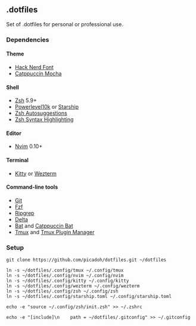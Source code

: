 ## .dotfiles

Set of .dotfiles for personal or professional use.

### Dependencies

#### Theme

* [Hack Nerd Font](https://www.nerdfonts.com/font-downloads)
* [Catppuccin Mocha](https://github.com/catppuccin/catppuccin)

#### Shell

* [Zsh](https://www.zsh.org/) 5.9+
* [Powerlevel10k](https://github.com/romkatv/powerlevel10k) or [Starship](https://starship.rs/)
* [Zsh Autosuggestions](https://github.com/zsh-users/zsh-autosuggestions)
* [Zsh Syntax Highlighting](https://github.com/zsh-users/zsh-syntax-highlighting)

#### Editor

* [Nvim](https://neovim.io/) 0.10+

#### Terminal

* [Kitty](https://sw.kovidgoyal.net/kitty/) or [Wezterm](https://wezfurlong.org/wezterm/index.html)

#### Command-line tools

* [Git](https://git-scm.com/)
* [Fzf](https://github.com/junegunn/fzf)
* [Ripgrep](https://github.com/BurntSushi/ripgrep)
* [Delta](https://github.com/dandavison/delta)
* [Bat](https://github.com/sharkdp/bat) and [Catppuccin Bat](https://github.com/catppuccin/bat)
* [Tmux](https://github.com/tmux/tmux) and [Tmux Plugin Manager](https://github.com/tmux-plugins/tpm)

### Setup

```shell
git clone https://github.com/picadoh/dotfiles.git ~/dotfiles

ln -s ~/dotfiles/.config/tmux ~/.config/tmux
ln -s ~/dotfiles/.config/nvim ~/.config/nvim
ln -s ~/dotfiles/.config/kitty ~/.config/kitty
ln -s ~/dotfiles/.config/wezterm ~/.config/wezterm
ln -s ~/dotfiles/.config/zsh ~/.config/zsh
ln -s ~/dotfiles/.config/starship.toml ~/.config/starship.toml

echo -e "source ~/.config/zsh/init.zsh" >> ~/.zshrc

echo -e "[include]\n    path = ~/dotfiles/.gitconfig" >> ~/.gitconfig
```

